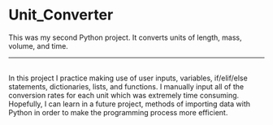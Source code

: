 # Unit_Converter
This was my second Python project. It converts units of length, mass, volume, and time. <br>
<hr><br>
In this project I practice making use of user inputs, variables, if/elif/else statements, dictionaries, lists, and functions. I manually input all of the conversion rates for each unit which was extremely time consuming. Hopefully, I can learn in a future project, methods of importing data with Python in order to make the programming process more efficient. 
